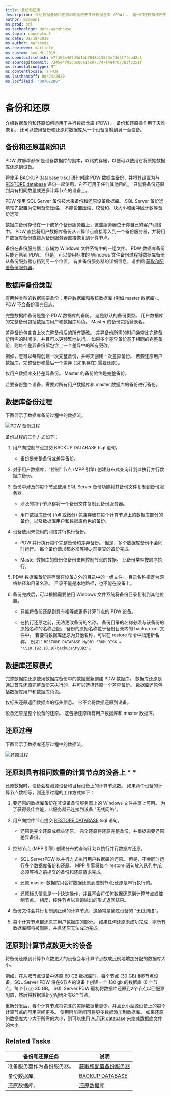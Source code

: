 ```yaml
---
title: 备份和还原
description: 介绍数据备份和还原如何适用于并行数据仓库 (PDW) 。 备份和还原操作用于灾难恢复。 还可以使用备份和还原将数据库从一个设备复制到另一台设备。
author: mzaman1
ms.prod: sql
ms.technology: data-warehouse
ms.topic: conceptual
ms.date: 01/19/2019
ms.author: murshedz
ms.reviewer: martinle
ms.custom: seo-dt-2019
ms.openlocfilehash: e7f106e462d3d1bb7848b15523ef3d3f7feed2a1
ms.sourcegitcommit: 7345e4f05d6c06e1bcd73747a4a47873b3f3251f
ms.translationtype: MT
ms.contentlocale: zh-CN
ms.lasthandoff: 08/24/2020
ms.locfileid: "88767206"
---
```

# <a name="backup-and-restore"></a>备份和还原

介绍数据备份和还原如何适用于并行数据仓库 (PDW) 。 备份和还原操作用于灾难恢复。 还可以使用备份和还原将数据库从一个设备复制到另一台设备。  
    
## <a name="backup-and-restore-basics"></a><a name="BackupRestoreBasics"></a>备份和还原基础知识

PDW *数据库备份* 是设备数据库的副本，以格式存储，以便可以使用它将原始数据库还原到设备。  
  
将使用 [BACKUP database](../t-sql/statements/backup-transact-sql.md?view=aps-pdw-2016) t-sql 语句创建 PDW 数据库备份，并将其设置为与 [RESTORE database](../t-sql/statements/restore-statements-transact-sql.md?view=aps-pdw-2016) 语句一起使用。它不可用于任何其他目的。 只能将备份还原到具有相同数量或更多计算节点的设备上。  
  
<!-- MISSING LINKS
The [master database](master-database.md) is a SMP SQL Server database. It is backed up with the BACKUP DATABASE statement. To restore master, use the [Restore the Master Database](configuration-manager-restore-master-database.md) page of the Configuration Manager tool.  
-->
  
PDW 使用 SQL Server 备份技术来备份和还原设备数据库。 SQL Server 备份选项预先配置为使用备份压缩。 不能设置压缩、校验和、块大小和缓冲区计数等备份选项。  
  
数据库备份存储在一个或多个备份服务器上，这些服务器位于你自己的客户网络中。  PDW 直接将用户数据库备份从计算节点直接写入到一个备份服务器，并将用户数据库备份直接从备份服务器直接恢复到计算节点。  
  
备份在备份服务器上存储为 Windows 文件系统中的一组文件。 PDW 数据库备份只能还原到 PDW。 但是，可以使用标准的 Windows 文件备份过程将数据库备份从备份服务器存档到另一个位置。 有关备份服务器的详细信息，请参阅 [获取和配置备份服务器](acquire-and-configure-backup-server.md)。  
  
## <a name="database-backup-types"></a><a name="BackupTypes"></a>数据库备份类型

有两种类型的数据需要备份：用户数据库和系统数据库 (例如 master 数据库) 。 PDW 不会备份事务日志。  
  
完整数据库备份是整个 PDW 数据库的备份。 这是默认的备份类型。 用户数据库的完整备份包括数据库用户和数据库角色。 Master 的备份包括登录名。  
  
差异备份包含自上次完整备份后的所有更改。 差异备份所需的时间通常比完整备份所需的时间少，并且可以更频繁地执行。 如果多个差异备份基于相同的完整备份，则每个差异备份都包含上一个差异中的所有更改。  
  
例如，您可以每周创建一次完整备份，并每天创建一次差异备份。 若要还原用户数据库，完整备份和最后一个差异 (（如果存在) 需要还原）。  
  
仅用户数据库支持差异备份。 Master 的备份始终是完整备份。  
  
若要备份整个设备，需要对所有用户数据库和 master 数据库的备份进行备份。  
  
## <a name="database-backup-process"></a><a name="BackupProc"></a>数据库备份过程

下图显示了数据库备份过程中的数据流。  
  
![PDW 备份过程](media/backup-process.png "PDW 备份过程")  
  
备份过程的工作方式如下：  
  
1.  用户向控制节点提交 BACKUP DATABASE tsql 语句。  
  
    -   备份是完整备份或差异备份。  
  
2.  对于用户数据库，"控制" 节点 (MPP 引擎) 创建分布式查询计划以执行并行数据库备份。  
  
3.  备份中涉及的每个节点使用 SQL Server 备份功能将其备份文件复制到备份服务器。  
  
    -   涉及的每个节点都将一个备份文件复制到备份服务器。  
  
    -   用户数据库备份 (full 或微分) 包含存储在每个计算节点上的数据库部分的备份，以及数据库用户和数据库角色的备份。  
  
4.  设备使用未使用的网络并行执行备份。  
  
    -   PDW 并行执行每个完整备份和差异备份。 但是，多个数据库备份不会同时运行。 每个备份请求都必须等待之前提交的备份完成。  
  
    -   Master 数据库的备份仅备份来自控制节点的数据。 此备份类型按顺序执行。  
  
5.  PDW 数据库备份是存储在设备之外的目录中的一组文件。 目录名称指定为网络路径和目录名称。 目录不能是本地路径，也不能在设备上。  
  
6.  备份完成后，可以根据需要使用 Windows 文件系统将备份目录复制到其他位置。  
  
    -   只能将备份还原到具有相等或更多计算节点的 PDW 设备。  
  
    -   在执行还原之前，无法更改备份的名称。 备份目录的名称必须与该备份的原始名称的名称匹配。 备份的原始名称位于备份目录内的 backup.xml 文件中。 若要将数据库还原为其他名称，可以在 restore 命令中指定新名称。 例如：`RESTORE DATABASE MyDB1 FROM DISK = ꞌ\\10.192.10.10\backups\MyDB2ꞌ`。  
  
## <a name="database-restore-modes"></a><a name="RestoreModes"></a>数据库还原模式

完整数据库还原使用数据库备份中的数据重新创建 PDW 数据库。 数据库还原是通过首先还原完整备份来执行的，并可以选择还原一个差异备份。 数据库还原包括数据库用户和数据库角色。  
  
仅标头还原返回数据库的标头信息。 它不会将数据还原到设备。  
  
设备还原是整个设备的还原。 这包括还原所有用户数据库和 master 数据库。  
  
## <a name="restore-process"></a><a name="RestoreProc"></a>还原过程

下图显示了数据库还原过程中的数据流。  
  
![还原过程](media/restore-process.png "还原过程")  
  
## <a name="restoring-to-an-appliance-with-the-same-number-of-compute-nodes"></a>还原到具有相同数量的计算节点的设备上 * *  
  
还原数据时，设备会检测源设备和目标设备上的计算节点数。 如果两个设备的计算节点数相等，则还原过程的工作方式如下：  
  
1.  要还原的数据库备份在非设备备份服务器上的 Windows 文件共享上可用。 为了获得最佳性能，此服务器已连接到设备 "无线网络"。  
  
2.  用户向控件节点提交 [RESTORE DATABASE](../t-sql/statements/restore-statements-transact-sql.md?view=aps-pdw-2016) tsql 语句。  
  
    -   还原是完全还原或标头还原。 完全还原将还原完整备份，并根据需要还原差异备份。  
  
3.  控制节点 (MPP 引擎) 创建分布式查询计划以执行并行数据库还原。  
  
    -   SQL ServerPDW 以并行方式执行用户数据库的还原。 但是，不会同时运行多个数据库备份和还原。 MPP 引擎将每个 restore 语句放入队列中;它必须等待之前提交的备份和还原请求完成。  
  
    -   还原 master 数据库只会将数据还原到控制节点;还原是串行执行的。  
  
    -   还原标头信息是一个快速操作，并且不会将任何数据还原到计算节点或控制节点。 相反，控件节点以查询输出的形式返回结果。  
  
4.  备份文件会并行复制到正确的计算节点，这通常是通过设备的 "无线网络"。  
  
5.  每个计算节点都还原其用户数据库的部分。 如果任何还原未成功完成，则所有数据库都将被删除，并且还原无法成功完成。  
  
## <a name="restoring-to-an-appliance-with-a-larger-number-of-compute-nodes"></a>还原到计算节点数更大的设备  
  
将备份还原到计算节点数更大的设备会与计算节点数成比例地增加分配的数据库大小。  
  
例如，在从双节点设备中还原 60 GB 数据库时，每个节点 (30 GB) 到6节点设备，SQL Server PDW 将在6节点的设备上创建一个 180 gb 的数据库 (6 个节点，每个节点) 30 GB。 SQL Server PDW 最初将数据库还原到2个节点以匹配源配置，然后将数据重新分配给所有6个节点。  
  
重新分发后，每个计算节点将包含的实际数据量更少，并且比小型源设备上的每个计算节点的可用空间更多。 使用附加空间可将更多数据添加到数据库。 如果还原的数据库大小大于所需的大小，则可以使用 [ALTER database](../t-sql/statements/alter-database-transact-sql.md?tabs=sqlpdw) 来缩减数据库文件的大小。  
  
## <a name="related-tasks"></a>Related Tasks  
  
|备份和还原任务|说明|  
|---------------------------|---------------|  
|准备服务器作为备份服务器。|[获取和配置备份服务器](acquire-and-configure-backup-server.md)|  
|备份数据库。|[BACKUP DATABASE](../t-sql/statements/backup-transact-sql.md?view=aps-pdw-2016)|  
|还原数据库。|[还原数据库](../t-sql/statements/restore-statements-transact-sql.md?view=aps-pdw-2016)|    

<!-- MISSING LINKS

|Create a disaster recovery plan.|[Create a Disaster Recovery Plan](create-disaster-recovery-plan.md)|
|Restore the master database.|To restore the master database, use the [Restore the master database](configuration-manager-restore-master-database.md) page in the Configuration Manager tool.| 
|Copy a database from one appliance to another appliance.|[Copy a PDW database to another appliance](copy-pdw-database-to-another-appliance.md).|  
|Monitor backups and restores.|[Monitor backups and restores](monitor-backup-and-restore.md)|  

-->
